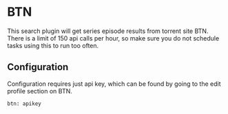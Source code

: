 # BTN

This search plugin will get series episode results from torrent site BTN. There is a limit of 150 api calls per hour, so make sure you do not schedule tasks using this to run too often.

## Configuration

Configuration requires just api key, which can be found by going to the edit profile section on BTN.
```
btn: apikey
```